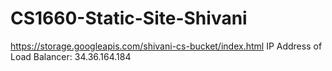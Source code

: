 # CS1660-Static-Site-Shivani
https://storage.googleapis.com/shivani-cs-bucket/index.html
IP Address of Load Balancer: 34.36.164.184
